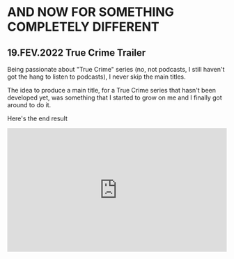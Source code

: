 # AND NOW FOR SOMETHING COMPLETELY DIFFERENT 


## 19.FEV.2022 True Crime Trailer 

Being passionate about "True Crime" series (no, not podcasts, I still haven't got the hang to listen to podcasts), I never skip the main titles. 

The idea to produce a main title, for a True Crime series that hasn't been developed yet, was something that I started to grow on me and I finally got around to do it. 

Here's the end result

<div style="width:100%;height:0px;position:relative;padding-bottom:56.250%;"><iframe src="https://streamable.com/e/1kgzl6" frameborder="0" width="100%" height="100%" allowfullscreen style="width:100%;height:100%;position:absolute;left:0px;top:0px;overflow:hidden;"></iframe></div>

